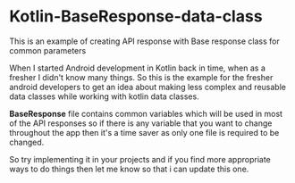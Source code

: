 # Kotlin-BaseResponse-data-class
This is an example of creating API response with Base response class for common parameters
 
When I started Android development in Kotlin back in time, when as a fresher I didn't know many things. So this is the example for the fresher android developers to get an idea about making less complex and reusable data classes while working with kotlin data classes.
 
**BaseResponse** file contains common variables which will be used in most of the API responses so if there is any variable that you want to change throughout the app then it's a time saver as only one file is required to be changed.
 
So try implementing it in your projects and if you find more appropriate ways to do things then let me know so that i can update this one.
